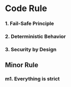 # Code Rule

### 1. Fail-Safe Principle

### 2. Deterministic Behavior

### 3. Security by Design

## Minor Rule

### m1. Everything is strict
